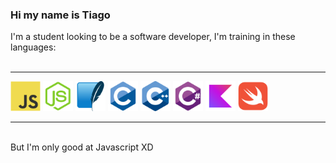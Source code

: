 ### Hi my name is Tiago

I'm a student looking to be a software developer, I'm training in these languages:
<br/>
<br/>
<hr/>
<div>
  <img src="https://github.com/devicons/devicon/blob/master/icons/javascript/javascript-original.svg" width="48"/>
  <img src="https://github.com/devicons/devicon/blob/master/icons/nodejs/nodejs-original.svg" width="48"/>
  <img src="https://github.com/devicons/devicon/blob/master/icons/sqlite/sqlite-original.svg" width="48"/>
  <img src="https://github.com/devicons/devicon/blob/master/icons/c/c-original.svg" width="48"/>
  <img src="https://github.com/devicons/devicon/blob/master/icons/cplusplus/cplusplus-original.svg" width="48"/>
  <img src="https://github.com/devicons/devicon/blob/master/icons/csharp/csharp-original.svg" width="48"/>
  <img src="https://github.com/devicons/devicon/blob/master/icons/kotlin/kotlin-original.svg" width="48"/>
  <img src="https://github.com/devicons/devicon/blob/master/icons/swift/swift-original.svg" width="48"/>
</div>
<hr/>
<br/>
But I'm only good at Javascript XD
